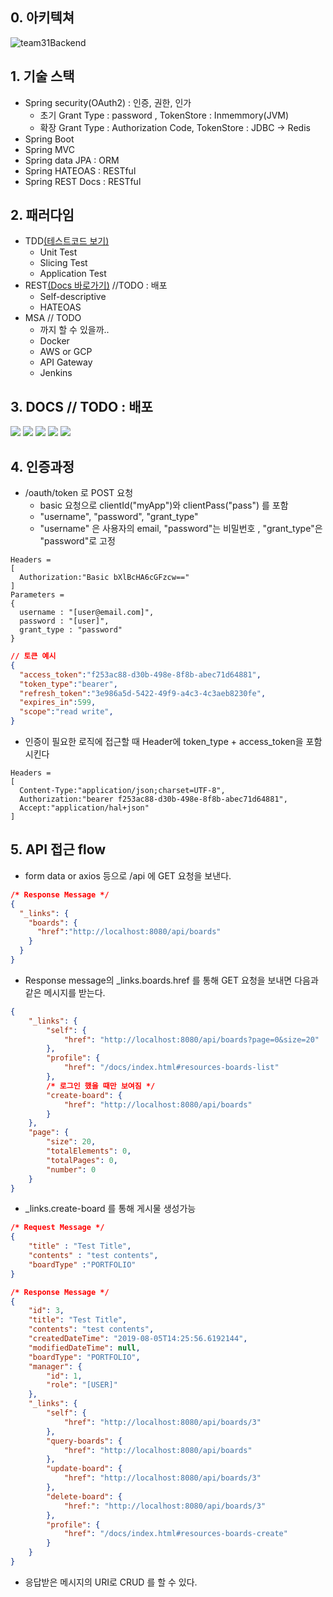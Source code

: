## 0. 아키텍쳐

![team31Backend](src/main/resources/static/team31Backend.jpg)



## 1. 기술 스택

- Spring security(OAuth2) : 인증, 권한, 인가
  - 초기 Grant Type : password , TokenStore : Inmemmory(JVM)
  - 확장 Grant Type : Authorization Code, TokenStore : JDBC -> Redis 
- Spring Boot
- Spring MVC
- Spring data JPA : ORM
- Spring HATEOAS : RESTful
- Spring REST Docs : RESTful



## 2. 패러다임

- TDD[(테스트코드 보기)](/src/test/java/me/jjeda/houseserver/boards/BoardControllerTest.java)
  - Unit Test
  - Slicing Test
  - Application Test
- REST[(Docs 바로가기)](/static/docs/index.html) //TODO : 배포
  - Self-descriptive
  - HATEOAS
- MSA // TODO
  - 까지 할 수 있을까..
  - Docker
  - AWS or GCP
  - API Gateway
  - Jenkins

## 3. DOCS //  TODO : 배포
![](src/main/resources/static/docs/docs1.png)
![](src/main/resources/static/docs/docs3.png)
![](src/main/resources/static/docs/docs6.png)
![](src/main/resources/static/docs/docs7.png)
![](src/main/resources/static/docs/docs9.png)

## 4. 인증과정
- /oauth/token 로 POST 요청
  - basic 요청으로 clientId("myApp")와 clientPass("pass") 를 포함
  - "username", "password", "grant_type"
  - "username" 은 사용자의 email, "password"는 비밀번호 , "grant_type"은 "password"로 고정
```http request
Headers =
[
  Authorization:"Basic bXlBcHA6cGFzcw=="
]
Parameters =
{
  username : "[user@email.com]", 
  password : "[user]", 
  grant_type : "password"
}
```
  
```json
// 토큰 예시
{ 
  "access_token":"f253ac88-d30b-498e-8f8b-abec71d64881",
  "token_type":"bearer",
  "refresh_token":"3e986a5d-5422-49f9-a4c3-4c3aeb8230fe",
  "expires_in":599,
  "scope":"read write",
}
```

- 인증이 필요한 로직에 접근할 때 Header에 token_type + access_token을 포함시킨다
```http request
Headers =
[
  Content-Type:"application/json;charset=UTF-8", 
  Authorization:"bearer f253ac88-d30b-498e-8f8b-abec71d64881", 
  Accept:"application/hal+json"
]
``` 

## 5. API 접근 flow
- form data or axios 등으로 /api 에 GET 요청을 보낸다.
```json
/* Response Message */
{
  "_links": {
    "boards": {
      "href":"http://localhost:8080/api/boards"
    }
  }
}
```
- Response message의 _links.boards.href 를 통해 GET 요청을 보내면 다음과 같은 메시지를 받는다.
```json
{
    "_links": {
        "self": {
            "href": "http://localhost:8080/api/boards?page=0&size=20"
        },
        "profile": {
            "href": "/docs/index.html#resources-boards-list"
        },
        /* 로그인 했을 때만 보여짐 */
        "create-board": {
            "href": "http://localhost:8080/api/boards"
        }
    },
    "page": {
        "size": 20,
        "totalElements": 0,
        "totalPages": 0,
        "number": 0
    }
}
```
- _links.create-board 를 통해 게시물 생성가능
```json
/* Request Message */
{
	"title" : "Test Title",
	"contents" : "test contents",
	"boardType" :"PORTFOLIO"
}
```
```json
/* Response Message */
{
    "id": 3,
    "title": "Test Title",
    "contents": "test contents",
    "createdDateTime": "2019-08-05T14:25:56.6192144",
    "modifiedDateTime": null,
    "boardType": "PORTFOLIO",
    "manager": {
        "id": 1,
        "role": "[USER]"
    },
    "_links": {
        "self": {
            "href": "http://localhost:8080/api/boards/3"
        },
        "query-boards": {
            "href": "http://localhost:8080/api/boards"
        },
        "update-board": {
            "href": "http://localhost:8080/api/boards/3"
        },
        "delete-board": {
            "href:": "http://localhost:8080/api/boards/3"
        },
        "profile": {
            "href": "/docs/index.html#resources-boards-create"
        }
    }
}
```
- 응답받은 메시지의 URI로 CRUD 를 할 수 있다.
